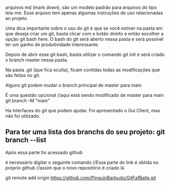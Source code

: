 arquivos md (mark down), são um modelo padrão para arquivos do tipo leia-me.
Esse arquivo tem apenas algumas instruções de uso relacionadas ao projeto.

Uma dica importante sobre o uso do git é que se você estiver na pasta em que deseja criar um git, basta clicar com o botão direito e então escolher a opção git bash here.
O bash do git será aberto nessa pasta e será possível ter um ganho de produtividade interessante.

Depois de abrir esse git bash, basta utilizar o comando git init e será criado o branch master nessa pasta.

Na pasta .git (que fica oculta), ficam contidas todas as modificações que são feitas no git.

Alguns git podem mudar o branch principal de master para main

É uma questão opcional
//aqui está sendo modificado de master para main
git branch -M "main"

Ha interfaces do git que podem ajudar.
Foi apresentado o Gui Client, mas não foi utilizado.

Para ter uma lista dos branchs do seu projeto:
git branch --list
-----------------------------------------------------------------------
Após essa parte foi acessado github

é necessário digitar o seguinte comando
//Essa parte do link é obtida no próprio github
//assim que o novo repositório é criado lá

git remote add origin https://github.com/PinguinBarbudo/GitFafBalle.git

